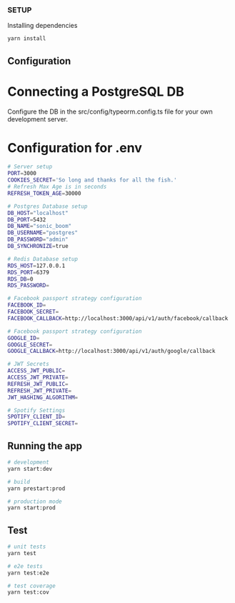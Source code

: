 ### SETUP

Installing dependencies

```bash
yarn install
```

## Configuration

# Connecting a PostgreSQL DB

Configure the DB in the src/config/typeorm.config.ts file for your own development server.

# Configuration for .env

```bash
# Server setup
PORT=3000
COOKIES_SECRET='So long and thanks for all the fish.'
# Refresh Max Age is in seconds
REFRESH_TOKEN_AGE=30000

# Postgres Database setup
DB_HOST="localhost"
DB_PORT=5432
DB_NAME="sonic_boom"
DB_USERNAME="postgres"
DB_PASSWORD="admin"
DB_SYNCHRONIZE=true

# Redis Database setup
RDS_HOST=127.0.0.1
RDS_PORT=6379
RDS_DB=0
RDS_PASSWORD=

# Facebook passport strategy configuration
FACEBOOK_ID=
FACEBOOK_SECRET=
FACEBOOK_CALLBACK=http://localhost:3000/api/v1/auth/facebook/callback

# Facebook passport strategy configuration
GOOGLE_ID=
GOOGLE_SECRET=
GOOGLE_CALLBACK=http://localhost:3000/api/v1/auth/google/callback

# JWT Secrets
ACCESS_JWT_PUBLIC=
ACCESS_JWT_PRIVATE=
REFRESH_JWT_PUBLIC=
REFRESH_JWT_PRIVATE=
JWT_HASHING_ALGORITHM=

# Spotify Settings
SPOTIFY_CLIENT_ID=
SPOTIFY_CLIENT_SECRET=
```

## Running the app

```bash
# development
yarn start:dev

# build
yarn prestart:prod

# production mode
yarn start:prod
```

## Test

```bash
# unit tests
yarn test

# e2e tests
yarn test:e2e

# test coverage
yarn test:cov
```
